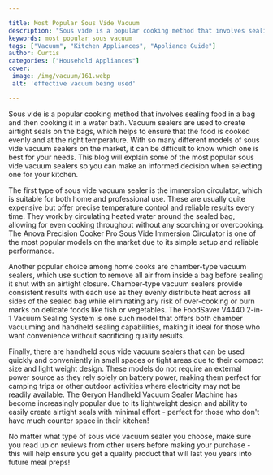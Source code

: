 ```yaml
---

title: Most Popular Sous Vide Vacuum
description: "Sous vide is a popular cooking method that involves sealing food in a bag and then cooking it in a water bath. Vacuum sealers are ...get more info"
keywords: most popular sous vacuum
tags: ["Vacuum", "Kitchen Appliances", "Appliance Guide"]
author: Curtis
categories: ["Household Appliances"]
cover: 
 image: /img/vacuum/161.webp
 alt: 'effective vacuum being used'

---
```


Sous vide is a popular cooking method that involves sealing food in a bag and then cooking it in a water bath. Vacuum sealers are used to create airtight seals on the bags, which helps to ensure that the food is cooked evenly and at the right temperature. With so many different models of sous vide vacuum sealers on the market, it can be difficult to know which one is best for your needs. This blog will explain some of the most popular sous vide vacuum sealers so you can make an informed decision when selecting one for your kitchen. 

The first type of sous vide vacuum sealer is the immersion circulator, which is suitable for both home and professional use. These are usually quite expensive but offer precise temperature control and reliable results every time. They work by circulating heated water around the sealed bag, allowing for even cooking throughout without any scorching or overcooking. The Anova Precision Cooker Pro Sous Vide Immersion Circulator is one of the most popular models on the market due to its simple setup and reliable performance. 

Another popular choice among home cooks are chamber-type vacuum sealers, which use suction to remove all air from inside a bag before sealing it shut with an airtight closure. Chamber-type vacuum sealers provide consistent results with each use as they evenly distribute heat across all sides of the sealed bag while eliminating any risk of over-cooking or burn marks on delicate foods like fish or vegetables. The FoodSaver V4440 2-in-1 Vacuum Sealing System is one such model that offers both chamber vacuuming and handheld sealing capabilities, making it ideal for those who want convenience without sacrificing quality results. 

Finally, there are handheld sous vide vacuum sealers that can be used quickly and conveniently in small spaces or tight areas due to their compact size and light weight design. These models do not require an external power source as they rely solely on battery power, making them perfect for camping trips or other outdoor activities where electricity may not be readily available. The Geryon Handheld Vacuum Sealer Machine has become increasingly popular due to its lightweight design and ability to easily create airtight seals with minimal effort - perfect for those who don't have much counter space in their kitchen! 

No matter what type of sous vide vacuum sealer you choose, make sure you read up on reviews from other users before making your purchase - this will help ensure you get a quality product that will last you years into future meal preps!
